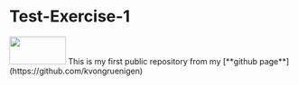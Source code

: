 # Test-Exercise-1

<img src="(https://upload.wikimedia.org/wikipedia/commons/8/89/Universit%C3%A4t_Z%C3%BCrich_logo.svg)" width="100" height="50">
This is my first public repository
from my [**github page**](https://github.com/kvongruenigen)

